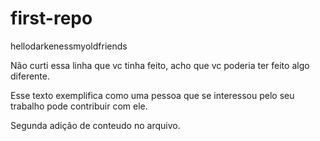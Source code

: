 # first-repo
hellodarkenessmyoldfriends

Não curti essa linha que vc tinha feito, acho que vc poderia ter feito algo diferente.

Esse texto exemplifica como uma pessoa que se interessou pelo seu trabalho pode contribuir com ele.

Segunda adição de conteudo no arquivo.
